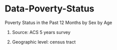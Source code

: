 # Data-Poverty-Status
Poverty Status in the Past 12 Months by Sex by Age

1. Source: ACS 5 years survey

2. Geographic level: census tract
